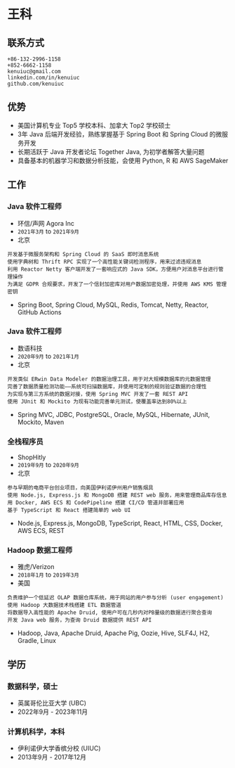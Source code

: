 # 王科

## 联系方式
```
+86-132-2996-1158
+852-6662-1158
kenuiuc@gmail.com
linkedin.com/in/kenuiuc
github.com/kenuiuc
```

## 优势
- 美国计算机专业 Top5 学校本科、加拿大 Top2 学校硕士
- 3年 Java 后端开发经验，熟练掌握基于 Spring Boot 和 Spring Cloud 的微服务开发
- 长期活跃于 Java 开发者论坛 Together Java, 为初学者解答大量问题
- 具备基本的机器学习和数据分析技能，会使用 Python, R 和 AWS SageMaker

## 工作

### Java 软件工程师
- 环信/声网 Agora Inc
- `2021年3月` to `2021年9月`
- 北京
```
开发基于微服务架构和 Spring Cloud 的 SaaS 即时消息系统
使用字典树和 Thrift RPC 实现了一个高性能关键词检测程序，用来过滤违规消息
利用 Reactor Netty 客户端开发了一套响应式的 Java SDK，方便用户对消息平台进行管理操作
为满足 GDPR 合规要求，开发了一个信封加密库对用户数据加密处理，并使用 AWS KMS 管理密钥
```
- Spring Boot, Spring Cloud, MySQL, Redis, Tomcat, Netty, Reactor, GitHub Actions

### Java 软件工程师
- 数语科技
- `2020年9月` to `2021年1月`
- 北京
```
开发类似 ERwin Data Modeler 的数据治理工具，用于对大规模数据库的元数据管理
完善了数据质量检测功能——系统可扫描数据库，并使用可定制的规则验证数据的合理性
为实现与第三方系统的数据对接，使用 Spring MVC 开发了一套 REST API
使用 JUnit 和 Mockito 为现有功能完善单元测试，使覆盖率达到80%以上
```
- Spring MVC, JDBC, PostgreSQL, Oracle, MySQL, Hibernate, JUnit, Mockito, Maven

### 全栈程序员
- ShopHitly
- `2019年9月` to `2020年9月`
- 北京
```
参与早期的电商平台创业项目，向美国伊利诺伊州用户销售烟具
使用 Node.js, Express.js 和 MongoDB 搭建 REST web 服务，用来管理商品库存信息
用 Docker, AWS ECS 和 CodePipeline 搭建 CI/CD 管道并部署应用
基于 TypeScript 和 React 搭建简单的 web UI
```
- Node.js, Express.js, MongoDB, TypeScript, React, HTML, CSS, Docker, AWS ECS, REST

### Hadoop 数据工程师
- 雅虎/Verizon
- `2018年1月` to `2019年3月`
- 美国
```
负责维护一个低延迟 OLAP 数据仓库系统，用于网站的用户参与分析 (user engagement)
使用 Hadoop 大数据技术栈搭建 ETL 数据管道
将数据导入高性能的 Apache Druid, 使用户可在几秒内对PB量级的数据进行聚合查询
开发 Java web 服务，为查询 Druid 数据提供 REST API
```
- Hadoop, Java, Apache Druid, Apache Pig, Oozie, Hive, SLF4J, H2, Gradle, Linux

## 学历 

### 数据科学，硕士
- 英属哥伦比亚大学 (UBC)
- 2022年9月 - 2023年11月

### 计算机科学，本科
- 伊利诺伊大学香槟分校 (UIUC)
- 2013年9月 - 2017年12月